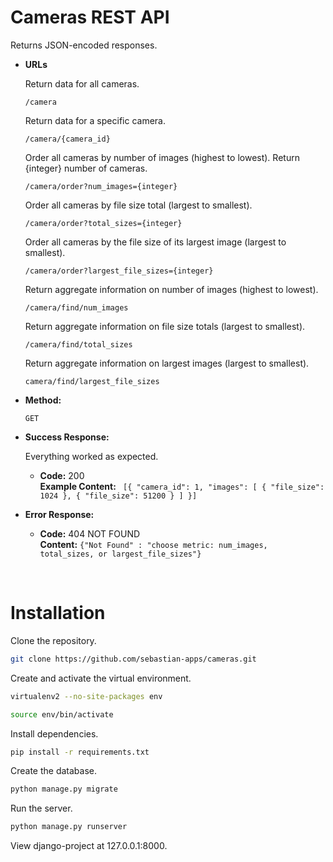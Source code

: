 # Cameras REST API

Returns JSON-encoded responses.


* **URLs**

  Return data for all cameras.

  `/camera` 

  Return data for a specific camera.

  `/camera/{camera_id}` 

  Order all cameras by number of images (highest to lowest). Return {integer} number of cameras.

  `/camera/order?num_images={integer}`

  Order all cameras by file size total (largest to smallest).

  `/camera/order?total_sizes={integer}`

  Order all cameras by the file size of its largest image (largest to smallest).

  `/camera/order?largest_file_sizes={integer}`

  Return aggregate information on number of images (highest to lowest).

  `/camera/find/num_images`

  Return aggregate information on file size totals (largest to smallest).

  `/camera/find/total_sizes`

  Return aggregate information on largest images (largest to smallest).

  `camera/find/largest_file_sizes`


* **Method:**
  
  `GET` 

  
* **Success Response:**
  
  Everything worked as expected.

  * **Code:** 200 <br />
    **Example Content:** `
    [{
        "camera_id": 1,
        "images": [
            {
                "file_size": 1024
            },
            {
                "file_size": 51200
            }
        ]
    }]`
 
* **Error Response:**
  
  * **Code:** 404 NOT FOUND<br />
    **Content:** `{"Not Found" : "choose metric: num_images, total_sizes, or largest_file_sizes"}`


<br />

# Installation

Clone the repository.

```bash
git clone https://github.com/sebastian-apps/cameras.git
```

Create and activate the virtual environment.

```bash
virtualenv2 --no-site-packages env

source env/bin/activate
```

Install dependencies.

```bash
pip install -r requirements.txt
```

Create the database.

```bash
python manage.py migrate
```

Run the server.

```bash
python manage.py runserver
```

View django-project at 127.0.0.1:8000.


